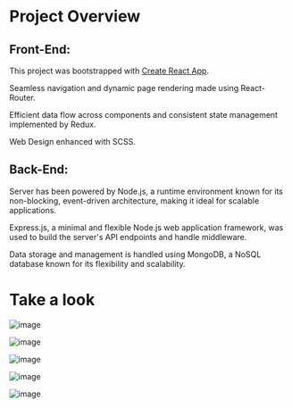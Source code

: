 # Project Overview

## Front-End:

This project was bootstrapped with [Create React App](https://github.com/facebook/create-react-app).

Seamless navigation and dynamic page rendering made using React-Router.

Efficient data flow across components and consistent state management implemented by Redux.

Web Design enhanced with SCSS.

## Back-End:

Server has been powered by Node.js, a runtime environment known for its non-blocking, event-driven architecture, making it ideal for scalable applications.

Express.js, a minimal and flexible Node.js web application framework, was used to build the server's API endpoints and handle middleware.

Data storage and management is handled using MongoDB, a NoSQL database known for its flexibility and scalability.

# Take a look

![image](https://github.com/AgnetaSmergelyte/memberships-front/assets/131288227/4f008177-91c5-4ebd-80ec-5f52469462a0)

![image](https://github.com/AgnetaSmergelyte/memberships-front/assets/131288227/5f556a8e-12db-4206-ba31-2c4887a946bf)

![image](https://github.com/AgnetaSmergelyte/memberships-front/assets/131288227/bb9cd979-263f-4b97-a01d-91f36511bcf6)

![image](https://github.com/AgnetaSmergelyte/memberships-front/assets/131288227/6b3e7462-b7d9-444e-8b14-e8cfe9c3e6f1)

![image](https://github.com/AgnetaSmergelyte/memberships-front/assets/131288227/c50d7c90-ed7c-41b7-b68e-3fb232e0927c)











